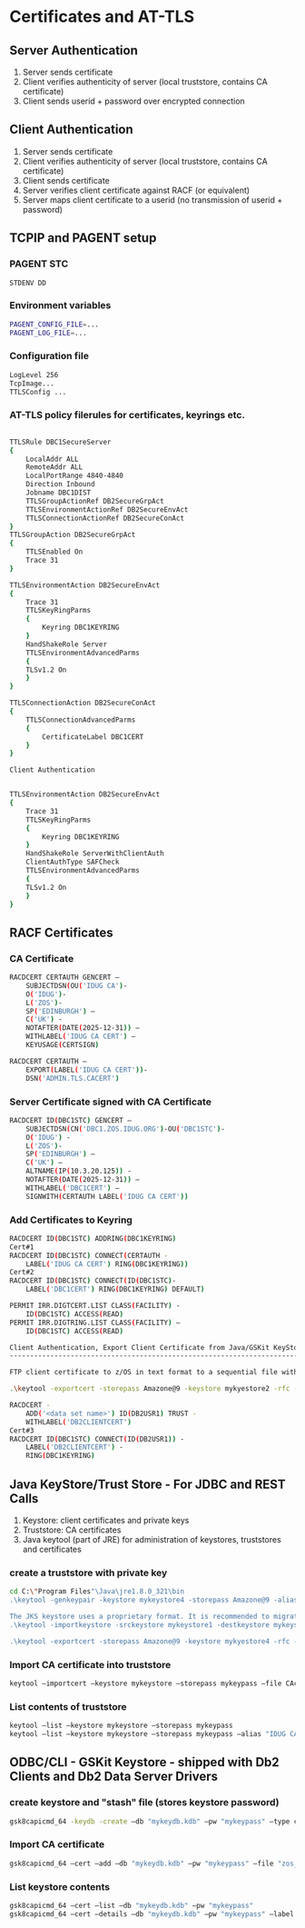 # Certificates and AT-TLS

## Server Authentication

1. Server sends certificate
2. Client verifies authenticity of server (local truststore, contains CA certificate)
3. Client sends userid + password over encrypted connection

## Client Authentication

1. Server sends certificate
2. Client verifies authenticity of server (local truststore, contains CA certificate)
3. Client sends certificate
4. Server verifies client certificate against RACF (or equivalent)
5. Server maps client certificate to a userid (no transmission of userid + password)

## TCPIP and PAGENT setup

### PAGENT STC

```jcl
STDENV DD
```

### Environment variables

```sh
PAGENT_CONFIG_FILE=...
PAGENT_LOG_FILE=...
```

### Configuration file

```sh
LogLevel 256
TcpImage...
TTLSConfig ...
```

### AT-TLS policy filerules for certificates, keyrings etc.

```sh

TTLSRule DBC1SecureServer
{
    LocalAddr ALL
    RemoteAddr ALL
    LocalPortRange 4840-4840
    Direction Inbound
    Jobname DBC1DIST
    TTLSGroupActionRef DB2SecureGrpAct
    TTLSEnvironmentActionRef DB2SecureEnvAct
    TTLSConnectionActionRef DB2SecureConAct
}
TTLSGroupAction DB2SecureGrpAct
{
    TTLSEnabled On
    Trace 31
}

TTLSEnvironmentAction DB2SecureEnvAct
{
    Trace 31
    TTLSKeyRingParms
    {
        Keyring DBC1KEYRING
    }
    HandShakeRole Server
    TTLSEnvironmentAdvancedParms
    {
    TLSv1.2 On
    }
}

TTLSConnectionAction DB2SecureConAct
{
    TTLSConnectionAdvancedParms
    {
        CertificateLabel DBC1CERT
    }
}

Client Authentication


TTLSEnvironmentAction DB2SecureEnvAct
{
    Trace 31
    TTLSKeyRingParms
    {
        Keyring DBC1KEYRING
    }
    HandShakeRole ServerWithClientAuth
    ClientAuthType SAFCheck
    TTLSEnvironmentAdvancedParms
    {
    TLSv1.2 On
    }
}
```

## RACF Certificates

### CA Certificate

```sh
RACDCERT CERTAUTH GENCERT –
    SUBJECTDSN(OU('IDUG CA')-
    O('IDUG')-
    L('ZOS')-
    SP('EDINBURGH') –
    C('UK') -
    NOTAFTER(DATE(2025-12-31)) –
    WITHLABEL('IDUG CA CERT') –
    KEYUSAGE(CERTSIGN)

RACDCERT CERTAUTH –
    EXPORT(LABEL('IDUG CA CERT'))-
    DSN('ADMIN.TLS.CACERT')
```

### Server Certificate signed with CA Certificate

```sh
RACDCERT ID(DBC1STC) GENCERT –
    SUBJECTDSN(CN('DBC1.ZOS.IDUG.ORG')-OU('DBC1STC')-
    O('IDUG') -
    L('ZOS')-
    SP('EDINBURGH') –
    C('UK') –
    ALTNAME(IP(10.3.20.125)) -
    NOTAFTER(DATE(2025-12-31)) –
    WITHLABEL('DBC1CERT') –
    SIGNWITH(CERTAUTH LABEL('IDUG CA CERT'))
```

### Add Certificates to Keyring

```sh
RACDCERT ID(DBC1STC) ADDRING(DBC1KEYRING)
Cert#1
RACDCERT ID(DBC1STC) CONNECT(CERTAUTH -
    LABEL('IDUG CA CERT') RING(DBC1KEYRING))
Cert#2
RACDCERT ID(DBC1STC) CONNECT(ID(DBC1STC)-
    LABEL('DBC1CERT') RING(DBC1KEYRING) DEFAULT)

PERMIT IRR.DIGTCERT.LIST CLASS(FACILITY) -
    ID(DBC1STC) ACCESS(READ)
PERMIT IRR.DIGTRING.LIST CLASS(FACILITY) –
    ID(DBC1STC) ACCESS(READ)

Client Authentication, Export Client Certificate from Java/GSKit KeyStore
-------------------------------------------------------------------------

FTP client certificate to z/OS in text format to a sequential file with RECFM=VB

.\keytool -exportcert -storepass Amazone@9 -keystore mykyestore2 -rfc -file ClientCert.cer

RACDCERT -
    ADD('<data set name>') ID(DB2USR1) TRUST -
    WITHLABEL('DB2CLIENTCERT')
Cert#3
RACDCERT ID(DBC1STC) CONNECT(ID(DB2USR1)) -
    LABEL('DB2CLIENTCERT') -
    RING(DBC1KEYRING) 

```

## Java KeyStore/Trust Store - For JDBC and REST Calls

1. Keystore: client certificates and private keys
2. Truststore: CA certificates
3. Java keytool (part of JRE) for administration of keystores, truststores and certificates

### create a truststore with private key

```sh
cd C:\"Program Files"\Java\jre1.8.0_321\bin
.\keytool -genkeypair -keystore mykeystore4 -storepass Amazone@9 -alias mykey4 -storetype pkcs12

The JKS keystore uses a proprietary format. It is recommended to migrate to PKCS12 which is an industry standard format
.\keytool -importkeystore -srckeystore mykeystore1 -destkeystore mykeystore2 -deststoretype pkcs12

.\keytool -exportcert -storepass Amazone@9 -keystore mykyestore4 -rfc -file ClientCert.cer
```

### Import CA certificate into truststore

```sh
keytool –importcert –keystore mykeystore –storepass mykeypass –file CAcert.crt –trustcacerts –alias "IDUG CA CERT"
```

### List contents of truststore

```sh
keytool –list –keystore mykeystore –storepass mykeypass 
keytool –list –keystore mykeystore –storepass mykeypass –alias "IDUG CA CERT"
```

## ODBC/CLI - GSKit Keystore - shipped with Db2 Clients and Db2 Data Server Drivers

### create keystore and "stash" file (stores keystore password)

```sh
gsk8capicmd_64 -keydb -create –db "mykeydb.kdb" –pw "mykeypass" –type cms –stash –fips
```

###  Import CA certificate

```sh
gsk8capicmd_64 –cert –add –db "mykeydb.kdb" –pw "mykeypass" –file "zos_ca.crt" –label "IDUG CA CERT" –format ascii
```

### List keystore contents

```sh
gsk8capicmd_64 –cert –list –db "mykeydb.kdb" –pw "mykeypass"
gsk8capicmd_64 –cert –details –db "mykeydb.kdb" –pw "mykeypass" –label "IDUG CA CERT"
```

